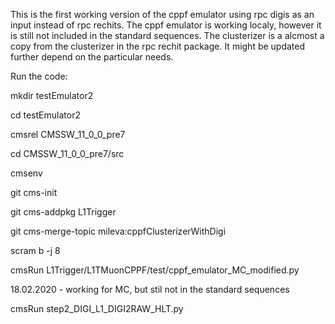 This is the first working version of the cppf emulator using rpc digis as an input instead of rpc rechits. The cppf emulator is working localy, however it is still not included in the standard sequences. The clusterizer is a alcmost a copy from the clusterizer in the rpc rechit package. It might be updated further depend on the particular needs.


Run the code:

mkdir testEmulator2

cd testEmulator2

cmsrel CMSSW_11_0_0_pre7

cd CMSSW_11_0_0_pre7/src

cmsenv

git cms-init

git cms-addpkg L1Trigger

git cms-merge-topic mileva:cppfClusterizerWithDigi

scram b -j 8

cmsRun L1Trigger/L1TMuonCPPF/test/cppf_emulator_MC_modified.py

18.02.2020 - working for MC, but stil not in the standard sequences

cmsRun step2_DIGI_L1_DIGI2RAW_HLT.py




